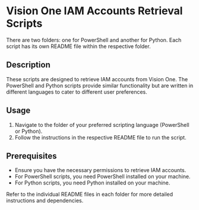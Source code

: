 # Vision One IAM Accounts Retrieval Scripts

There are two folders: one for PowerShell and another for Python. Each script has its own README file within the respective folder.

## Description

These scripts are designed to retrieve IAM accounts from Vision One. The PowerShell and Python scripts provide similar functionality but are written in different languages to cater to different user preferences.

## Usage

1. Navigate to the folder of your preferred scripting language (PowerShell or Python).
2. Follow the instructions in the respective README file to run the script.

## Prerequisites

- Ensure you have the necessary permissions to retrieve IAM accounts.
- For PowerShell scripts, you need PowerShell installed on your machine.
- For Python scripts, you need Python installed on your machine.

Refer to the individual README files in each folder for more detailed instructions and dependencies.